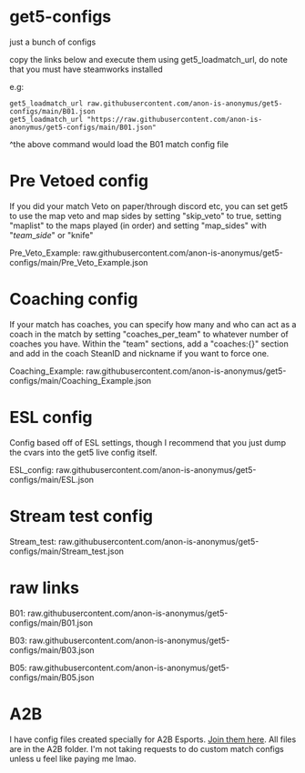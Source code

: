 # get5-configs
just a bunch of configs  

copy the links below and execute them using get5_loadmatch_url, do note that you must have steamworks installed  

e.g:
```
get5_loadmatch_url raw.githubusercontent.com/anon-is-anonymus/get5-configs/main/B01.json 
get5_loadmatch_url "https://raw.githubusercontent.com/anon-is-anonymus/get5-configs/main/B01.json"
```

^the above command would load the B01 match config file

# Pre Vetoed config
If you did your match Veto on paper/through discord etc, you can set get5 to use the map veto and map sides by setting "skip_veto" to true, setting "maplist" to the maps played (in order) and setting "map_sides" with "<i>team</i>_<i>side</i>" or "knife"

Pre_Veto_Example: raw.githubusercontent.com/anon-is-anonymus/get5-configs/main/Pre_Veto_Example.json

# Coaching config
If your match has coaches, you can specify how many and who can act as a coach in the match by setting "coaches_per_team" to whatever number of coaches you have. Within the "team" sections, add a "coaches:{}" section and add in the coach SteanID and nickname if you want to force one.

Coaching_Example: raw.githubusercontent.com/anon-is-anonymus/get5-configs/main/Coaching_Example.json

# ESL config
Config based off of ESL settings, though I recommend that you just dump the cvars into the get5 live config itself.

ESL_config: raw.githubusercontent.com/anon-is-anonymus/get5-configs/main/ESL.json

# Stream test config

Stream_test: raw.githubusercontent.com/anon-is-anonymus/get5-configs/main/Stream_test.json

# raw links

B01: raw.githubusercontent.com/anon-is-anonymus/get5-configs/main/B01.json 

B03: raw.githubusercontent.com/anon-is-anonymus/get5-configs/main/B03.json  

B05: raw.githubusercontent.com/anon-is-anonymus/get5-configs/main/B05.json  

# A2B
I have config files created specially for A2B Esports. [Join them here](https://discord.gg/rTK6RHyecE). All files are in the A2B folder. I'm not taking requests to do custom match configs unless u feel like paying me lmao.
